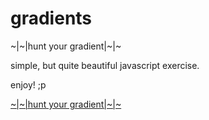 # gradients

~|~|hunt your gradient|~|~

simple, but quite beautiful javascript exercise.

enjoy! ;p

[~|~|hunt your gradient|~|~](https://mihhher.github.io/gradients/gradient_index.html)
